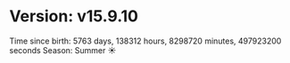 # Version: v15.9.10
Time since birth: 5763 days, 138312 hours, 8298720 minutes, 497923200 seconds
Season: Summer ☀️

